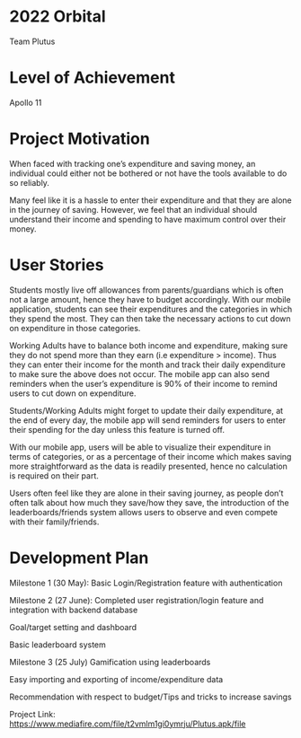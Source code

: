 # 2022 Orbital
Team Plutus

# Level of Achievement
Apollo 11

# Project Motivation
When faced with tracking one’s expenditure and saving money, an individual could either not be bothered or not have the tools available to do so reliably. 

Many feel like it is a hassle to enter their expenditure and that they are alone in the journey of saving. However, we feel that an individual should understand their income and spending to have maximum control over their money.

# User Stories
Students mostly live off allowances from parents/guardians which is often not a large amount, hence they have to budget accordingly. With our mobile application, students can see their expenditures and the categories in which they spend the most. They can then take the necessary actions to cut down on expenditure in those categories.

Working Adults have to balance both income and expenditure, making sure they do not spend more than they earn (i.e expenditure > income). Thus they can enter their income for the month and track their daily expenditure to make sure the above does not occur. The mobile app can also send reminders when the user’s expenditure is 90% of their income to remind users to cut down on expenditure.

Students/Working Adults might forget to update their daily expenditure, at the end of every day, the mobile app will send reminders for users to enter their spending for the day unless this feature is turned off.

With our mobile app, users will be able to visualize their expenditure in terms of categories, or as a percentage of their income which makes saving more straightforward as the data is readily presented, hence no calculation is required on their part.

Users often feel like they are alone in their saving journey, as people don’t often talk about how much they save/how they save, the introduction of the leaderboards/friends system allows users to observe and even compete with their family/friends.

# Development Plan
Milestone 1 (30 May):
Basic Login/Registration feature with authentication

Milestone 2 (27 June):
Completed user registration/login feature and integration with backend database

Goal/target setting and dashboard

Basic leaderboard system

Milestone 3 (25 July)
Gamification using leaderboards

Easy importing and exporting of income/expenditure data

Recommendation with respect to budget/Tips and tricks to increase savings

Project Link:
https://www.mediafire.com/file/t2vmlm1gi0ymrju/Plutus.apk/file
